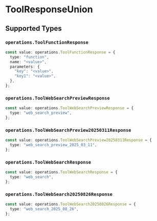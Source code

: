 # ToolResponseUnion


## Supported Types

### `operations.ToolFunctionResponse`

```typescript
const value: operations.ToolFunctionResponse = {
  type: "function",
  name: "<value>",
  parameters: {
    "key": "<value>",
    "key1": "<value>",
  },
};
```

### `operations.ToolWebSearchPreviewResponse`

```typescript
const value: operations.ToolWebSearchPreviewResponse = {
  type: "web_search_preview",
};
```

### `operations.ToolWebSearchPreview20250311Response`

```typescript
const value: operations.ToolWebSearchPreview20250311Response = {
  type: "web_search_preview_2025_03_11",
};
```

### `operations.ToolWebSearchResponse`

```typescript
const value: operations.ToolWebSearchResponse = {
  type: "web_search",
};
```

### `operations.ToolWebSearch20250826Response`

```typescript
const value: operations.ToolWebSearch20250826Response = {
  type: "web_search_2025_08_26",
};
```

